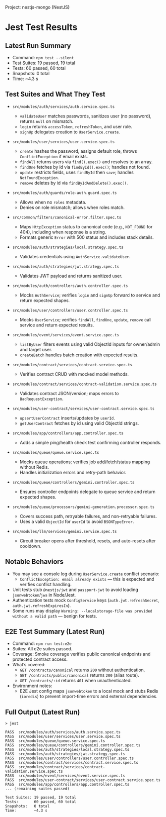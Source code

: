 Project: nestjs-mongo (NestJS)
# Jest Test Results

## Latest Run Summary
- Command: `npm test --silent`
- Test Suites: 19 passed, 19 total
- Tests: 60 passed, 60 total
- Snapshots: 0 total
- Time: ~4.3 s

## Test Suites and What They Test

- `src/modules/auth/services/auth.service.spec.ts`
  - `validateUser` matches passwords, sanitizes user (no password), returns `null` on mismatch.
  - `login` returns `accessToken`, `refreshToken`, and user role.
  - `signUp` delegates creation to `UserService.create`.

- `src/modules/user/services/user.service.spec.ts`
  - `create` hashes the password, assigns default role, throws `ConflictException` if email exists.
  - `findAll` returns users via `find().exec()` and resolves to an array.
  - `findOne` fetches by id via `findById().exec()`; handles not found.
  - `update` restricts fields, uses `findById` then `save`; handles `NotFoundException`.
  - `remove` deletes by id via `findByIdAndDelete().exec()`.

- `src/modules/auth/guards/role-auth.guard.spec.ts`
  - Allows when no `roles` metadata.
  - Denies on role mismatch; allows when roles match.

- `src/common/filters/canonical-error.filter.spec.ts`
  - Maps `HttpException` status to canonical code (e.g., `NOT_FOUND` for 404), including when response is a string.
  - Formats generic `Error` with 500 status and includes stack details.

- `src/modules/auth/strategies/local.strategy.spec.ts`
  - Validates credentials using `AuthService.validateUser`.

- `src/modules/auth/strategies/jwt.strategy.spec.ts`
  - Validates JWT payload and returns sanitized user.

- `src/modules/auth/controllers/auth.controller.spec.ts`
  - Mocks `AuthService`; verifies `login` and `signUp` forward to service and return expected shapes.

- `src/modules/user/controllers/user.controller.spec.ts`
  - Mocks `UserService`; verifies `findAll`, `findOne`, `update`, `remove` call service and return expected results.

- `src/modules/event/services/event.service.spec.ts`
  - `listByUser` filters events using valid ObjectId inputs for owner/admin and target user.
  - `createBatch` handles batch creation with expected results.

- `src/modules/contract/services/contract.service.spec.ts`
  - Verifies contract CRUD with mocked model methods.

- `src/modules/contract/services/contract-validation.service.spec.ts`
  - Validates contract JSON/version; maps errors to `BadRequestException`.

- `src/modules/user-contract/services/user-contract.service.spec.ts`
  - `upsertUserContract` inserts/updates by `userId`.
  - `getUserContract` fetches by id using valid ObjectId strings.

- `src/modules/app/controllers/app.controller.spec.ts`
  - Adds a simple ping/health check test confirming controller responds.

- `src/modules/queue/queue.service.spec.ts`
  - Mocks queue operations; verifies job add/fetch/status mapping without Redis.
  - Handles initialization errors and retry-path behavior.

- `src/modules/queue/controllers/gemini.controller.spec.ts`
  - Ensures controller endpoints delegate to queue service and return expected shapes.

- `src/modules/queue/processors/gemini-generation.processor.spec.ts`
  - Covers success path, retryable failures, and non-retryable failures.
  - Uses a valid `ObjectId` for `userId` to avoid `BSONTypeError`.

- `src/modules/llm/services/gemini.service.spec.ts`
  - Circuit breaker opens after threshold, resets, and auto-resets after cooldown.

## Notable Behaviors
- You may see a console log during `UserService.create` conflict scenario:
  - `ConflictException: email already exists` — this is expected and verifies conflict handling.
- Unit tests stub `@nestjs/jwt` and `passport-jwt` to avoid loading `jsonwebtoken`/`jwa` in Node/Jest.
- Authentication tests mock `ConfigService` keys (`auth.jwt.refreshSecret`, `auth.jwt.refreshExpiresIn`).
- Some runs may display `Warning: --localstorage-file was provided without a valid path` — benign for tests.
 

## E2E Test Summary (Latest Run)

- Command: `npm run test:e2e`
- Suites: All e2e suites passed.
- Coverage: Smoke coverage verifies public canonical endpoints and protected contract access.
- What’s covered:
  - `GET /contracts/canonical` returns `200` without authentication.
  - `GET /contracts/public/canonical` returns `200` (alias route).
  - `GET /contracts/:id` returns `401` when unauthenticated.
- Environment notes:
  - E2E Jest config maps `jsonwebtoken` to a local mock and stubs Redis (`ioredis`) to prevent import-time errors and external dependencies.

## Full Output (Latest Run)
```
> jest

PASS  src/modules/auth/services/auth.service.spec.ts
PASS  src/modules/user/services/user.service.spec.ts
PASS  src/modules/queue/queue.service.spec.ts
PASS  src/modules/queue/controllers/gemini.controller.spec.ts
PASS  src/modules/auth/strategies/local.strategy.spec.ts
PASS  src/modules/auth/strategies/jwt.strategy.spec.ts
PASS  src/modules/user/controllers/user.controller.spec.ts
PASS  src/modules/contract/services/contract.service.spec.ts
PASS  src/modules/contract/services/contract-validation.service.spec.ts
PASS  src/modules/event/services/event.service.spec.ts
PASS  src/modules/user-contract/services/user-contract.service.spec.ts
PASS  src/modules/app/controllers/app.controller.spec.ts
... (remaining suites passed)

Test Suites: 19 passed, 19 total
Tests:       60 passed, 60 total
Snapshots:   0 total
Time:        ~4.3 s
```